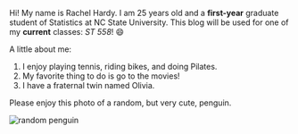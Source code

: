 Hi! My name is Rachel Hardy. I am 25 years old and a **first-year** graduate student of Statistics at NC State University. This blog will be used for one of my **current** classes: *ST 558*! 😄

A little about me:
1. I enjoy playing tennis, riding bikes, and doing Pilates.
2. My favorite thing to do is go to the movies!
3. I have a fraternal twin named Olivia.

Please enjoy this photo of a random, but very cute, penguin.

![random penguin](C:\Users\rhard\OneDrive\Pictures\kitty.jpg)
